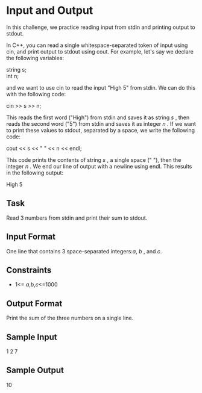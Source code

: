 # Input and Output

In this challenge, we practice reading input from stdin and printing output to stdout.

In C++, you can read a single whitespace-separated token of input using cin, and print output to stdout using cout. For example, let's say we declare the following variables:

string s;  
int n;  

and we want to use cin to read the input "High 5" from stdin. We can do this with the following code:

cin >> s >> n;

This reads the first word ("High") from stdin and saves it as string *s* , then reads the second word ("5") from stdin and saves it as integer *n* . If we want to print these values to stdout, separated by a space, we write the following code:


cout << s << " " << n << endl;

This code prints the contents of string *s* , a single space (" "), then the integer *n* . We end our line of output with a newline using endl. This results in the following output:

High 5

## Task
Read 3 numbers from stdin and print their sum to stdout.

## Input Format

One line that contains 3 space-separated integers:*a*, *b* , and *c*.

## Constraints
- 1<= *a*,*b*,*c*<=1000
## Output Format

Print the sum of the three numbers on a single line.

## Sample Input

1 2 7
## Sample Output

10


